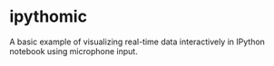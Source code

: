 # ipythomic
A basic example of visualizing real-time data interactively in IPython notebook using microphone input.
